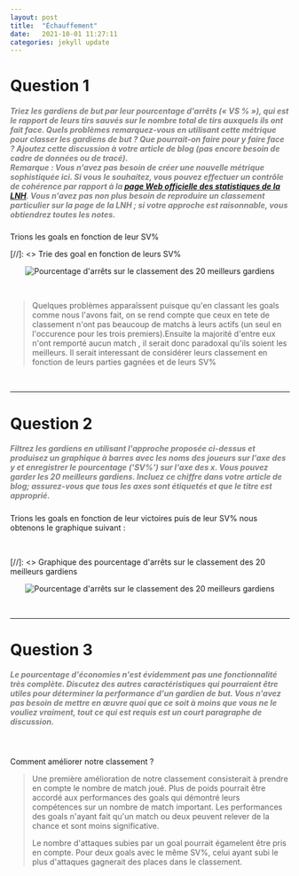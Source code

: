 ```yaml
---
layout: post
title:  "Échauffement"
date:   2021-10-01 11:27:11
categories: jekyll update
---
```


# Question 1

##### <span style="color:grey">Triez les gardiens de but par leur pourcentage d'arrêts (« VS % »), qui est le rapport de leurs tirs sauvés sur le nombre total de tirs auxquels ils ont fait face. Quels problèmes remarquez-vous en utilisant cette métrique pour classer les gardiens de but ? Que pourrait-on faire pour y faire face ? Ajoutez cette discussion à votre article de blog (pas encore besoin de cadre de données ou de tracé). <br>Remarque : Vous n'avez pas besoin de créer une nouvelle métrique sophistiquée ici. Si vous le souhaitez, vous pouvez effectuer un contrôle de cohérence par rapport à la [page Web officielle des statistiques de la LNH](http://www.nhl.com/stats/goalies?reportType=season&seasonFrom=20172018&seasonTo=20172018 "page Web officielle des statistiques de la LNH"). Vous n'avez pas non plus besoin de reproduire un classement particulier sur la page de la LNH ; si votre approche est raisonnable, vous obtiendrez toutes les notes.</span>

Trions les goals en fonction de leur SV%

[//]: <>  Trie des goal en fonction de leurs SV%

<p align="center">
  <img src="/assets/echauffement/trie_des_goal_en_fonction_du_sv.png" alt="Pourcentage d'arrêts sur le classement des 20 meilleurs gardiens"/>
</p>

<br>

> Quelques problèmes apparaîssent puisque qu'en classant les goals comme nous l'avons fait, on se rend compte que ceux en tete de classement n'ont pas beaucoup de matchs à leurs actifs (un seul en l'occurence pour les trois premiers).Ensuite la majorité d'entre eux n'ont remporté aucun match , il serait donc paradoxal qu'ils soient les meilleurs.
> Il serait interessant de considérer leurs classement en fonction de leurs parties gagnées et de leurs SV%

<br>

---

# Question 2

##### <span style="color:grey">Filtrez les gardiens en utilisant l'approche proposée ci-dessus et produisez un graphique à barres avec les noms des joueurs sur l'axe des y et enregistrer le pourcentage ('SV%') sur l'axe des x. Vous pouvez garder les 20 meilleurs gardiens. Incluez ce chiffre dans votre article de blog; assurez-vous que tous les axes sont étiquetés et que le titre est approprié.</span>

Trions les goals en fonction de leur victoires puis de leur SV%
 nous obtenons le graphique suivant :

<br>

[//]: <>  Graphique des pourcentage d'arrêts sur le classement des 20 meilleurs gardiens

<p align="center">
  <img src="/assets/echauffement/pourcentage_d'arrets_sur_le_classement_des_20_meilleurs_gardiens.png" alt="Pourcentage d'arrêts sur le classement des 20 meilleurs gardiens"/>
</p>


<br>

---

# Question 3

##### <span style="color:grey">Le pourcentage d'économies n'est évidemment pas une fonctionnalité très complète. Discutez des autres caractéristiques qui pourraient être utiles pour déterminer la performance d'un gardien de but. Vous n'avez pas besoin de mettre en œuvre quoi que ce soit à moins que vous ne le vouliez vraiment, tout ce qui est requis est un court paragraphe de discussion.</span>
<br>


Comment améliorer notre classement ?

> Une première amélioration de notre classement consisterait à prendre en compte le nombre de match joué. Plus de poids pourrait être accordé aux performances des goals qui démontré leurs compétences sur un nombre de match important. Les performances des goals n'ayant fait qu'un match ou deux peuvent relever de la chance et sont moins significative.
>
> Le nombre d'attaques subies par un goal pourrait égamelent être pris en compte. Pour deux goals avec le même SV%, celui ayant subi le plus d'attaques gagnerait des places dans le classement.
